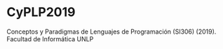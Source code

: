 # CyPLP2019
Conceptos y Paradigmas de Lenguajes de Programación (SI306) (2019). Facultad de Informática UNLP
